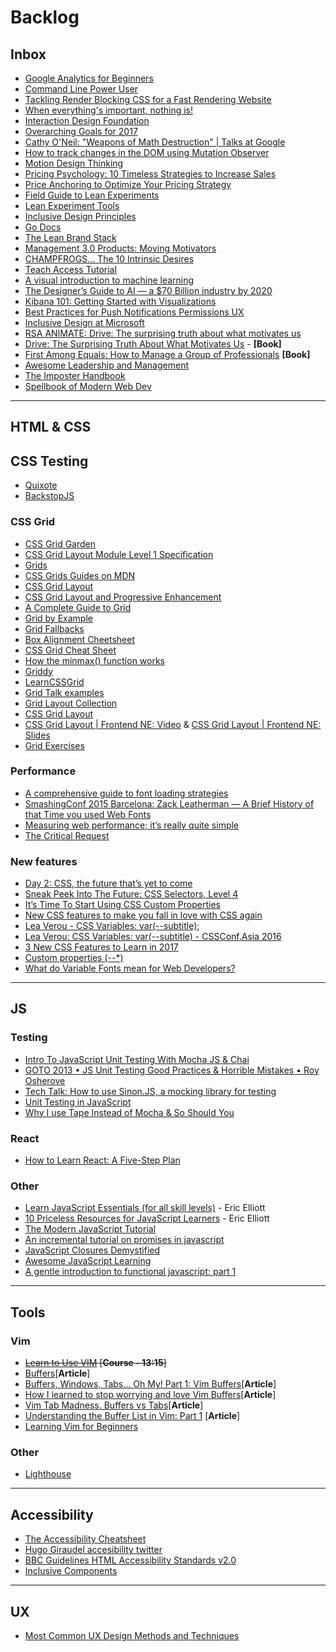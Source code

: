 # Backlog
## Inbox
- [Google Analytics for Beginners](https://analytics.google.com/analytics/academy/course/6)
- [Command Line Power User](https://courses.wesbos.com/account)
- [Tackling Render Blocking CSS for a Fast Rendering Website](https://www.sitepoint.com/critical-rendering-path-css-fast-loading-website/)
- [When everything's important, nothing is!](https://aerotwist.com/blog/when-everything-is-important-nothing-is/)
- [Interaction Design Foundation](https://www.interaction-design.org/courses)
- [Overarching Goals for 2017](https://github.com/IgnaciodeNuevo/personal-goals)
- [Cathy O'Neil: "Weapons of Math Destruction" | Talks at Google](https://www.youtube.com/watch?v=TQHs8SA1qpk)
- [How to track changes in the DOM using Mutation Observer](https://hashnode.com/post/how-to-track-changes-in-the-dom-using-mutation-observer-cj3gck03s0091jhk9yajr4v9t)
- [Motion Design Thinking](https://blog.prototypr.io/motion-design-thinking-d9c3b23df221?ref=heydesigner)
- [Pricing Psychology: 10 Timeless Strategies to Increase Sales](https://www.helpscout.net/blog/pricing-strategies/)
- [Price Anchoring to Optimize Your Pricing Strategy](http://www.priceintelligently.com/blog/bid/181199/price-anchoring-to-optimize-your-pricing-strategy)
- [Field Guide to Lean Experiments](http://www.movestheneedle.com/wp-content/uploads/2014/04/Mini_Guide_Experiment_Loop_MovesTheNeedle.pdf)
- [Lean Experiment Tools](http://www.movestheneedle.com/resources/)
- [Inclusive Design Principles](http://inclusivedesignprinciples.org/)
- [Go Docs](https://docs.gocd.org/current/introduction/concepts_in_go.html)
- [The Lean Brand Stack](http://media.leanbrandbook.com/or-the-lean-brand-stack.pdf)
- [Management 3.0 Products: Moving Motivators](https://management30.com/product/workouts/champfrogs-organizational-change-management/)
- [CHAMPFROGS… The 10 Intrinsic Desires](http://noop.nl/2013/02/champfrogs.html)
- [Teach Access Tutorial](https://teachaccess.github.io/tutorial/#/0)
- [A visual introduction to machine learning](http://www.r2d3.us/visual-intro-to-machine-learning-part-1/)
- [The Designer’s Guide to AI — a $70 Billion industry by 2020](http://heydesigner.com/blog/designers-guide-ai/)
- [Kibana 101: Getting Started with Visualizations](https://www.elastic.co/webinars/kibana-101-get-started-with-visualizations)
- [Best Practices for Push Notifications Permissions UX](https://docs.google.com/document/d/1WNPIS_2F0eyDm5SS2E6LZ_75tk6XtBSnR1xNjWJ_DPE/edit)
- [Inclusive Design at Microsoft](https://www.microsoft.com/en-us/design/inclusive)
- [RSA ANIMATE: Drive: The surprising truth about what motivates us](https://www.youtube.com/watch?v=u6XAPnuFjJc)
- [Drive: The Surprising Truth About What Motivates Us](https://www.amazon.com/Drive-Surprising-Truth-About-Motivates/dp/1594484805) - **[Book]**
- [First Among Equals: How to Manage a Group of Professionals](https://www.amazon.com/First-Among-Equals-Manage-Professionals-ebook/dp/B003P9XHLW/ref=sr_1_1?ie=UTF8&qid=1499204112&sr=8-1&keywords=first+among+equals) **[Book]**
- [Awesome Leadership and Management](https://github.com/LappleApple/awesome-leading-and-managing)
- [The Imposter Handbook](https://bigmachine.io/products/the-imposters-handbook/)
- [Spellbook of Modern Web Dev](https://github.com/dexteryy/spellbook-of-modern-webdev)

---

## HTML & CSS
## CSS Testing
- [Quixote](https://github.com/jamesshore/quixote)
- [BackstopJS](https://github.com/garris/BackstopJS)

### CSS Grid
- [CSS Grid Garden](http://cssgridgarden.com/)
- [CSS Grid Layout Module Level 1 Specification](https://www.w3.org/TR/css-grid-1/)
- [Grids](https://developer.mozilla.org/en-US/docs/Learn/CSS/CSS_layout/Grids)
- [CSS Grids Guides on MDN](https://www.rachelandrew.co.uk/archives/2017/03/07/css-grid-guides-on-mdn/)
- [CSS Grid Layout](https://developer.mozilla.org/en-US/docs/Web/CSS/CSS_Grid_Layout)
- [CSS Grid Layout and Progressive Enhancement](https://developer.mozilla.org/en-US/docs/Web/CSS/CSS_Grid_Layout/CSS_Grid_and_Progressive_Enhancement)
- [A Complete Guide to Grid](https://css-tricks.com/snippets/css/complete-guide-grid/)
- [Grid by Example](https://gridbyexample.com/)
- [Grid Fallbacks](https://rachelandrew.co.uk/css/cheatsheets/grid-fallbacks)
- [Box Alignment Cheetsheet](https://rachelandrew.co.uk/css/cheatsheets/box-alignment)
- [CSS Grid Cheat Sheet](https://alialaa.github.io/css-grid-cheat-sheet/)
- [How the minmax() function works](https://bitsofco.de/how-the-minmax-function-works/)
- [Griddy](http://griddy.io/)
- [LearnCSSGrid](http://learncssgrid.com/)
- [Grid Talk examples](https://codepen.io/collection/DEPOzv/)
- [Grid Layout Collection](https://codepen.io/collection/DgwjNL/)
- [CSS Grid Layout](https://codepen.io/collection/XRRJGq/)
- [CSS Grid Layout | Frontend NE: Video](https://www.youtube.com/watch?v=N5Lt1SLqBmQ) & [CSS Grid Layout | Frontend NE: Slides](https://www.slideshare.net/rachelandrew/css-grid-layout-for-frontend-ne)
- [Grid Exercises](http://labs.jensimmons.com/2017/exercises.html)

### Performance
- [A comprehensive guide to font loading strategies](https://www.zachleat.com/web/comprehensive-webfonts/)
- [SmashingConf 2015 Barcelona: Zack Leatherman — A Brief History of that Time you used Web Fonts](https://vimeo.com/145055818)
- [Measuring web performance; it’s really quite simple](https://hackernoon.com/measuring-web-performance-its-really-quite-simple-adeda8f7f39e)
- [The Critical Request](https://css-tricks.com/the-critical-request/)

### New features
- [Day 2: CSS, the future that’s yet to come](http://12devsofxmas.co.uk/2016/12/day-2-css-the-future-thats-yet-to-come/)
- [Sneak Peek Into The Future: CSS Selectors, Level 4](https://www.smashingmagazine.com/2013/01/sneak-peek-future-selectors-level-4/)
- [It’s Time To Start Using CSS Custom Properties](https://www.smashingmagazine.com/2017/04/start-using-css-custom-properties/)
- [New CSS features to make you fall in love with CSS again](https://toaster.co/articles/upcoming-css-features)
- [Lea Verou - CSS Variables: var(--subtitle);](https://www.youtube.com/watch?v=2an6-WVPuJU)
- [Lea Verou: CSS Variables: var(--subtitle) - CSSConf.Asia 2016](https://www.youtube.com/watch?v=kZOJCVvyF-4)
- [3 New CSS Features to Learn in 2017](https://bitsofco.de/3-new-css-features-to-learn-in-2017/)
- [Custom properties (--*)](https://developer.mozilla.org/en-US/docs/Web/CSS/--*)
- [What do Variable Fonts mean for Web Developers?](https://blog.prototypr.io/what-does-variable-fonts-mean-for-web-developers-2e2b96c66497)

---

## JS
### Testing
- [Intro To JavaScript Unit Testing With Mocha JS & Chai](https://www.youtube.com/watch?v=MLTRHc5dk6s)
- [GOTO 2013 • JS Unit Testing Good Practices & Horrible Mistakes • Roy Osherove](https://www.youtube.com/watch?v=iP0Vl-vU3XM)
- [Tech Talk: How to use Sinon.JS, a mocking library for testing](https://www.youtube.com/watch?v=SvudHPTEsIk)
- [Unit Testing in JavaScript](https://www.youtube.com/playlist?list=PLZEZPz6HkCZk30XEdl0eGNhwvoR-XoWHS)
- [Why I use Tape Instead of Mocha & So Should You](https://medium.com/javascript-scene/why-i-use-tape-instead-of-mocha-so-should-you-6aa105d8eaf4)

### React
- [How to Learn React: A Five-Step Plan](https://www.lullabot.com/articles/how-to-learn-react)

### Other
- [Learn JavaScript Essentials (for all skill levels)](https://medium.com/javascript-scene/learn-javascript-b631a4af11f2) - Eric Elliott
- [10 Priceless Resources for JavaScript Learners](https://medium.com/javascript-scene/10-priceless-resources-for-javascript-learners-bbf2f7d7f84e) - Eric Elliott
- [The Modern JavaScript Tutorial](http://javascript.info/)
- [An incremental tutorial on promises in javascript](http://www.sohamkamani.com/blog/2016/08/28/incremenal-tutorial-to-promises/)
- [JavaScript Closures Demystified](https://www.sitepoint.com/javascript-closures-demystified/)
- [Awesome JavaScript Learning](https://github.com/micromata/awesome-javascript-learning)
- [A gentle introduction to functional javascript: part 1](http://jrsinclair.com/articles/2016/gentle-introduction-to-functional-javascript-intro/)

---

## Tools
### Vim
- ~~[Learn to Use VIM](https://egghead.io/courses/learn-to-use-vim) [**Course - 13:15**]~~
- [Buffers](http://vim.wikia.com/wiki/Buffers)[**Article**]
- [Buffers, Windows, Tabs... Oh My! Part 1: Vim Buffers](https://dockyard.com/blog/2013/10/22/vim-buffers)[**Article**]
- [How I learned to stop worrying and love Vim Buffers](http://eseth.org/2007/vim-buffers.html)[**Article**]
- [Vim Tab Madness. Buffers vs Tabs](http://joshldavis.com/2014/04/05/vim-tab-madness-buffers-vs-tabs/)[**Article**]
- [Understanding the Buffer List in Vim: Part 1](https://hashrocket.com/blog/posts/understanding-the-buffer-list-in-vim-part-1) [**Article**]
- [Learning Vim for Beginners](https://www.labnol.org/internet/learning-vim-for-beginners/28820/)

### Other
-  [Lighthouse](https://developers.google.com/web/tools/lighthouse/)

---

## Accessibility
- [The Accessibility Cheatsheet](https://bitsofco.de/the-accessibility-cheatsheet/)
- [Hugo Giraudel accesibility twitter](https://twitter.com/HugoGiraudel/status/877078717071327240)
- [BBC Guidelines HTML Accessibility Standards v2.0](http://www.bbc.co.uk/guidelines/futuremedia/accessibility/html/)
- [Inclusive Components](https://inclusive-components.design/)

---

## UX
- [Most Common UX Design Methods and Techniques](https://uxplanet.org/most-common-ux-design-methods-and-techniques-c9a9fdc25a1e)
